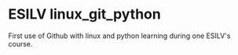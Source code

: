 # ESILV linux_git_python

First use of Github with linux and python learning during one ESILV's course.
